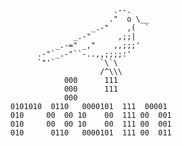                            .--.
                          ."  o \__
                      _.-"    ,(  `
                  _.-"      ,;;|
              _.-=" _,"    ,,;;;'
          .-"`_.-"``-..,,;;;;:'
          `"'`          `\`\
                        /^\\\
                000      111         
                000      111         
                000                                                                                                                                                                                                    0101010  0110   0000101  111  00001                                                                                                                                                                                    010     00  00 10    00  111 00  001                                                                                                                                                                                   010     00  00 10    00  111 00  001                                                                                                                                                                                   010      0110   0000101  111 00  011                                                                                                                                                                                   
